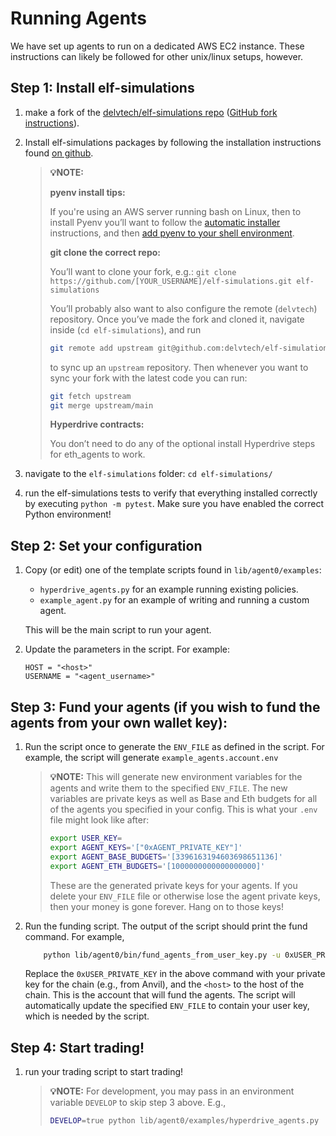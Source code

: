# Running Agents

We have set up agents to run on a dedicated AWS EC2 instance.
These instructions can likely be followed for other unix/linux setups, however.

## Step 1: Install elf-simulations

1. make a fork of the [delvtech/elf-simulations repo](https://github.com/delvtech/elf-simulations) ([GitHub fork instructions](https://docs.github.com/en/get-started/quickstart/fork-a-repo?tool=webui&platform=mac)).

2. Install elf-simulations packages by following the installation instructions found [on github](https://github.com/delvtech/elf-simulations/blob/main/INSTALL.md).

    >**💡NOTE:**
    >
    >**pyenv install tips:**
    >
    >If you're using an AWS server running bash on Linux, then to install Pyenv you’ll want to follow the [automatic installer](https://github.com/pyenv/pyenv#automatic-installer) instructions, and then [add pyenv to your shell environment](https://github.com/pyenv/pyenv#set-up-your-shell-environment-for-pyenv).
    >
    >**git clone the correct repo:**
    >
    >You’ll want to clone your fork,
    >e.g.: `git clone https://github.com/[YOUR_USERNAME]/elf-simulations.git elf-simulations`
    >
    >You’ll probably also want to also configure the remote (`delvtech`) repository.
    >Once you’ve made the fork and cloned it, navigate inside (`cd elf-simulations`), and run
    >
    >```bash
    >git remote add upstream git@github.com:delvtech/elf-simulations.git
    >```
    >
    >to sync up an `upstream` repository.
    >Then whenever you want to sync your fork with the latest code you can run:
    >
    >```bash
    >git fetch upstream
    >git merge upstream/main
    >```
    >
    >**Hyperdrive contracts:**
    >
    >You don’t need to do any of the optional install Hyperdrive steps for eth_agents to work.
    >

3. navigate to the `elf-simulations` folder: `cd elf-simulations/`

4. run the elf-simulations tests to verify that everything installed correctly by executing `python -m pytest`. Make sure you have enabled the correct Python environment!

## Step 2: Set your configuration

1. Copy (or edit) one of the template scripts found in `lib/agent0/examples`:

    - `hyperdrive_agents.py` for an example running existing policies.
    - `example_agent.py` for an example of writing and running a custom agent.

   This will be the main script to run your agent.

2. Update the parameters in the script. For example:

    ```
    HOST = "<host>"
    USERNAME = "<agent_username>"
    ```

## Step 3: Fund your agents (if you wish to fund the agents from your own wallet key):

1. Run the script once to generate the `ENV_FILE` as defined in the script. For example, the script will generate `example_agents.account.env`

    >**💡NOTE:**
    >This will generate new environment variables for the agents and write them to the specified `ENV_FILE`.
    >The new variables are private keys as well as Base and Eth budgets for all of the agents you specified in your config.
    >This is what your `.env` file might look like after:
    >
    >```bash
    >export USER_KEY=
    >export AGENT_KEYS='["0xAGENT_PRIVATE_KEY"]'
    >export AGENT_BASE_BUDGETS='[3396163194603698651136]'
    >export AGENT_ETH_BUDGETS='[1000000000000000000]'
    >```
    >
    >These are the generated private keys for your agents. If you delete your `ENV_FILE` file or otherwise lose the agent private keys, then your money is gone forever.
    >Hang on to those keys!
    >

2. Run the funding script. The output of the script should print the fund command. For example,
   ```bash
       python lib/agent0/bin/fund_agents_from_user_key.py -u 0xUSER_PRIVATE_KEY -f example_agents.accounts.env --host <host>
   ```
   Replace the `0xUSER_PRIVATE_KEY` in the above command with your private key for the chain (e.g., from Anvil), and the `<host>` to the host of the chain. This is the account that will fund the agents. The script will automatically update the specified `ENV_FILE` to contain your user key, which is needed by the script.


## Step 4: Start trading!

1. run your trading script to start trading!

    >**💡NOTE:**
    >For development, you may pass in an environment variable `DEVELOP` to skip step 3 above. E.g.,
    > ```bash
    > DEVELOP=true python lib/agent0/examples/hyperdrive_agents.py
    > ```
